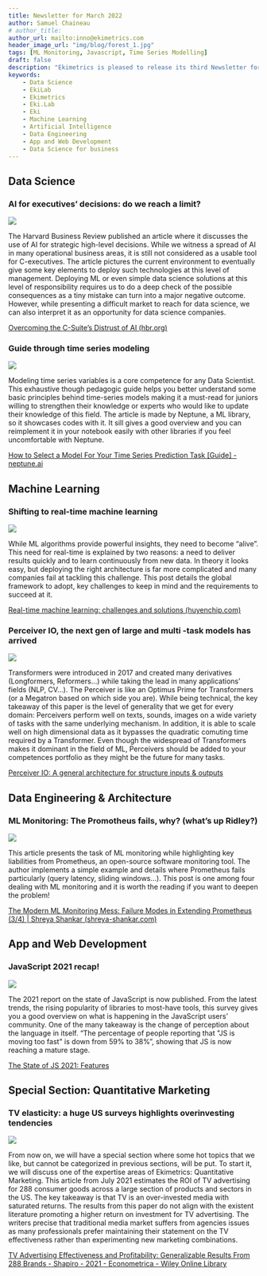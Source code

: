```yaml
---
title: Newsletter for March 2022
author: Samuel Chaineau
# author_title:
author_url: mailto:inno@ekimetrics.com
header_image_url: "img/blog/forest_1.jpg"
tags: [ML Monitoring, Javascript, Time Series Modelling]
draft: false
description: "Ekimetrics is pleased to release its third Newsletter for the year 2022! A new feature has now been added which is a special section detailing some news that we would like to share but are not specifically linked to one of our main categories. As usual, do not hesitate to check the links added and of course using it live during your projects!"
keywords:
    - Data Science
    - EkiLab
    - Ekimetrics
    - Eki.Lab
    - Eki
    - Machine Learning
    - Artificial Intelligence
    - Data Engineering
    - App and Web Development
    - Data Science for business
---
```


<!--truncate-->



## Data Science 

### AI for executives’ decisions: do we reach a limit? 

![](img/newsletter_march_2022/Image1.jpg)

The Harvard Business Review published an article where it discusses the use of AI for strategic high-level decisions. While we witness a spread of AI in many operational business areas, it is still not considered as a usable tool for C-executives. The article pictures the current environment to eventually give some key elements to deploy such technologies at this level of management. Deploying ML or even simple data science solutions at this level of responsibility requires us to do a deep check of the possible consequences as a tiny mistake can turn into a major negative outcome. However, while presenting a difficult market to reach for data science, we can also interpret it as an opportunity for data science companies.

[Overcoming the C-Suite’s Distrust of AI (hbr.org)](https://hbr.org/2022/03/overcoming-the-c-suites-distrust-of-ai)

### Guide through time series modeling

![](img/newsletter_march_2022/Image2.png)

Modeling time series variables is a core competence for any Data Scientist. This exhaustive though pedagogic guide helps you better understand some basic principles behind time-series models making it a must-read for juniors willing to strengthen their knowledge or experts who would like to update their knowledge of this field. The article is made by Neptune, a ML library, so it showcases codes with it. It sill gives a good overview and you can reimplement it in your notebook easily with other libraries if you feel uncomfortable with Neptune.

[How to Select a Model For Your Time Series Prediction Task [Guide] - neptune.ai](https://neptune.ai/blog/select-model-for-time-series-prediction-task?utm_source=mlndev&utm_medium=post&utm_campaign=blog-select-model-for-time-series-prediction-task&ref=mlnews)

## Machine Learning

### Shifting to real-time machine learning

![](img/newsletter_march_2022/Image3.png)

While ML algorithms provide powerful insights, they need to become “alive”. This need for real-time is explained by two reasons: a need to deliver results quickly and to learn continuously from new data. In theory it looks easy, but deploying the right architecture is far more complicated and many companies fail at tackling this challenge. This post details the global framework to adopt, key challenges to keep in mind and the requirements to succeed at it. 

[Real-time machine learning: challenges and solutions (huyenchip.com)](https://huyenchip.com/2022/01/02/real-time-machine-learning-challenges-and-solutions.html?ref=mlnews#towards-online-prediction)

### Perceiver IO, the next gen of large and multi -task models has arrived

![](img/newsletter_march_2022/Image4.png)

Transformers were introduced in 2017 and created many derivatives (Longformers, Reformers…) while taking the lead in many applications’ fields (NLP, CV…). The Perceiver is like an Optimus Prime for Transformers (or a Megatron based on which side you are). While being technical, the key takeaway of this paper is the level of generality that we get for every domain: Perceivers perform well on texts, sounds, images on a wide variety of tasks with the same underlying mechanism. In addition, it is able to scale well on high dimensional data as it bypasses the quadratic comuting time required by a Transformer. Even though the widespread of Transformers makes it dominant in the field of ML, Perceivers should be added to your competences portfolio as they might be the future for many tasks.

[Perceiver IO: A general architecture for structure inputs & outputs](https://arxiv.org/pdf/2107.14795.pdf)

## Data Engineering & Architecture

### ML Monitoring: The Promotheus fails, why? (what’s up Ridley?)

![](img/newsletter_march_2022/Image5.png)

This article presents the task of ML monitoring while highlighting key liabilities from Prometheus, an open-source software monitoring tool. The author implements a simple example and details where Prometheus fails particularly (query latency, sliding windows…). This post is one among four dealing with ML monitoring and it is worth the reading if you want to deepen the problem!

[The Modern ML Monitoring Mess: Failure Modes in Extending Prometheus (3/4) | Shreya Shankar (shreya-shankar.com)](https://www.shreya-shankar.com/rethinking-ml-monitoring-3/?ref=mlnews)


## App and Web Development

### JavaScript 2021 recap! 

![](img/newsletter_march_2022/Image6.png)

The 2021 report on the state of JavaScript is now published. From the latest trends, the rising popularity of libraries to most-have tools, this survey gives you a good overview on what is happening in the JavaScript users’ community. One of the many takeaway is the change of perception about the language in itself. “The percentage of people reporting that "JS is moving too fast" is down from 59% to 38%”, showing that JS is now reaching a mature stage. 

[The State of JS 2021: Features](https://2021.stateofjs.com/en-US/features/)

## Special Section: Quantitative Marketing

### TV elasticity: a huge US surveys highlights overinvesting tendencies

![](img/newsletter_march_2022/Image7.jpg)

From now on, we will have a special section where some hot topics that we like, but cannot be categorized in previous sections, will be put. To start it, we will discuss one of the expertise areas of Ekimetrics: Quantitative Marketing. This article from July 2021 estimates the ROI of TV advertising for 288 consumer goods across a large section of products and sectors in the US. The key takeaway is that TV is an over-invested media with saturated returns. The results from this paper do not align with the existent literature promoting a higher return on investment for TV advertising. The writers precise that traditional media market suffers from agencies issues as many professionals prefer maintaining their statement on the TV effectiveness rather than experimenting new marketing combinations. 

[TV Advertising Effectiveness and Profitability: Generalizable Results From 288 Brands - Shapiro - 2021 - Econometrica - Wiley Online Library](https://onlinelibrary.wiley.com/doi/pdf/10.3982/ECTA17674?casa_token=qFjMlFmqYRgAAAAA:DdA-UGKAxUAm6t8bXRhFcEYO8_M7G7QFEDKh5KQvhx-OBAYJXg90xqgoLiPYaj_TitLTfw9FkjaPjg)


